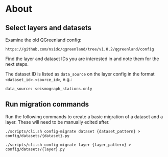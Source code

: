 # About

## Select layers and datasets

Examine the old QGreenland config:

    https://github.com/nsidc/qgreenland/tree/v1.0.2/qgreenland/config

Find the layer and dataset IDs you are interested in and note them for the next
steps.

The dataset ID is listed as `data_source` on the layer config in the format
`<dataset_id>.<source_id>`, e.g.:

    data_source: seismograph_stations.only


## Run migration commands

Run the following commands to create a basic migration of a dataset and a
layer. These will need to be manually edited after.

`./scripts/cli.sh config-migrate dataset {dataset_pattern} > config/datasets/{dataset}.py`

`./scripts/cli.sh config-migrate layer {layer_pattern} > config/datasets/{layer}.py`
